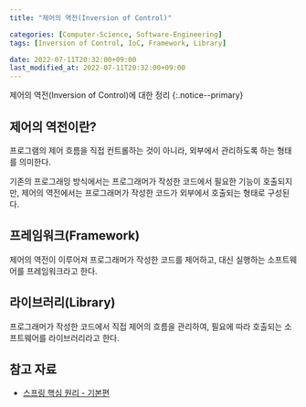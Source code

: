 ```yaml
---
title: "제어의 역전(Inversion of Control)"

categories: [Computer-Science, Software-Engineering]
tags: [Inversion of Control, IoC, Framework, Library]

date: 2022-07-11T20:32:00+09:00
last_modified_at: 2022-07-11T20:32:00+09:00
---
```


제어의 역전(Inversion of Control)에 대한 정리
{:.notice--primary}

## 제어의 역전이란?

프로그램의 제어 흐름을 직접 컨트롤하는 것이 아니라, 외부에서 관리하도록 하는 형태를 의미한다.

기존의 프로그래밍 방식에서는 프로그래머가 작성한 코드에서 필요한 기능이 호출되지만, 제어의 역전에서는 프로그래머가 작성한 코드가 외부에서 호출되는 형태로 구성된다.

## 프레임워크(Framework)

제어의 역전이 이루어져 프로그래머가 작성한 코드를 제어하고, 대신 실행하는 소프트웨어를 프레임워크라고 한다.

## 라이브러리(Library)

프로그래머가 작성한 코드에서 직접 제어의 흐름을 관리하여, 필요에 따라 호출되는 소프트웨어를 라이브러리라고 한다.

## 참고 자료

- [스프링 핵심 원리 - 기본편](https://www.inflearn.com/course/%EC%8A%A4%ED%94%84%EB%A7%81-%ED%95%B5%EC%8B%AC-%EC%9B%90%EB%A6%AC-%EA%B8%B0%EB%B3%B8%ED%8E%B8)